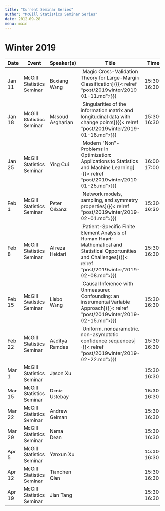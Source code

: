 ```yaml
---
title: "Current Seminar Series"
author: "McGill Statistics Seminar Series"
date: 2012-09-28
menu: main
---
```


# Winter 2019 
| Date   | Event                     | Speaker(s)         | Title                                                                                                                                              | Time        | Location                                       |
|--------|---------------------------|--------------------|----------------------------------------------------------------------------------------------------------------------------------------------------|-------------|------------------------------------------------|
| Jan 11 | McGill Statistics Seminar  | Boxiang Wang | [Magic Cross-Validation Theory for Large-Margin Classification]({{< relref "post/2019winter/2019-01-11.md">}}) | 15:30-16:30 | BURN 1205 |
| Jan 18 | McGill Statistics Seminar | Masoud Asgharian | [Singularities of the information matrix and longitudinal data with change points]({{< relref "post/2019winter/2019-01-18.md">}})        | 15:30-16:30 | BURN 1205 |
| Jan 25 | McGill Statistics Seminar | Ying Cui |[Modern "Non"-Problems in Optimization: Applications to Statistics and Machine Learning]({{< relref "post/2019winter/2019-01-25.md">}})  | 16:00-17:00 | BURN 920 |
| Feb 1 | McGill Statistics Seminar | Peter Orbanz |[Network models, sampling, and symmetry properties]({{< relref "post/2019winter/2019-02-01.md">}})	  | 15:30-16:30 | BURN 1205 |
| Feb 8 | McGill Statistics Seminar | Alireza Heidari | [Patient-Specific Finite Element Analysis of Human Heart: Mathematical and Statistical Opportunities and Challenges]({{< relref "post/2019winter/2019-02-08.md">}})        | 15:30-16:30 | BURN 1104 |
| Feb 15 | McGill Statistics Seminar | Linbo Wang | [Causal Inference with Unmeasured Confounding: an Instrumental Variable Approach]({{< relref "post/2019winter/2019-02-15.md">}})         | 15:30-16:30 | BURN 1205 |
| Feb 22 | McGill Statistics Seminar | Aaditya Ramdas |[Uniform, nonparametric, non-asymptotic confidence sequences]({{< relref "post/2019winter/2019-02-22.md">}})         | 15:30-16:30 | BURN 1205 |
| Mar 1 | McGill Statistics Seminar | Jason Xu |         | 15:30-16:30 | BURN 1104 |
| Mar 15  | McGill Statistics Seminar | Deniz Ustebay |         | 15:30-16:30 | BURN 1104 |
| Mar 22  | McGill Statistics Seminar | Andrew Gelman  |         | 15:30-16:30 | BURN 1104 |
| Mar 29  | McGill Statistics Seminar | Nema Dean  |         | 15:30-16:30 | BURN 1104 |
| Apr 5  | McGill Statistics Seminar | Yanxun Xu |         | 15:30-16:30 | BURN 1104 |
| Apr 12  | McGill Statistics Seminar | Tianchen Qian |         | 15:30-16:30 | BURN 1104 |
| Apr 19  | McGill Statistics Seminar | Jian Tang |         | 15:30-16:30 | BURN 1104 |

